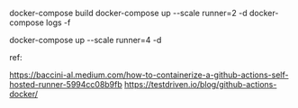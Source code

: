  docker-compose build
 docker-compose up --scale runner=2 -d
 docker-compose logs -f


  docker-compose up --scale runner=4 -d


ref:

https://baccini-al.medium.com/how-to-containerize-a-github-actions-self-hosted-runner-5994cc08b9fb
https://testdriven.io/blog/github-actions-docker/
